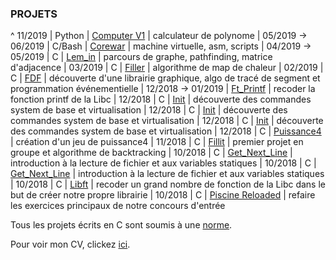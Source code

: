 ### PROJETS

^ 11/2019 | Python | <a href="CPV1/">Computer V1</a> | calculateur de polynome
| 05/2019 -> 06/2019 | C/Bash | <a href="corewar/">Corewar</a> | machine virtuelle, asm, scripts
| 04/2019 -> 05/2019 | C | <a href="lem_in/">Lem_in</a> | parcours de graphe, pathfinding, matrice d'adjacence
| 03/2019 | C | <a href="filler/">Filler</a> | algorithme de map de chaleur
| 02/2019 | C | <a href="fdf/">FDF</a> | découverte d'une librairie graphique, algo de tracé de segment et programmation événementielle
| 12/2018 -> 01/2019 | <a href="ft_printf/">Ft_Printf</a> | recoder la fonction printf de la Libc
| 12/2018 | C | <a href="init/">Init</a> | découverte des commandes system de base et virtualisation
| 12/2018 | C | <a href="init/">Init</a> | découverte des commandes system de base et virtualisation
| 12/2018 | C | <a href="init/">Init</a> | découverte des commandes system de base et virtualisation
| 12/2018 | C | <a href="p4/">Puissance4</a> | création d'un jeu de puissance4
| 11/2018 | C | <a href="fillit/">Fillit</a> | premier projet en groupe et algorithme de backtracking
| 10/2018 | C | <a href="gnl/">Get_Next_Line</a> | introduction à la lecture de fichier et aux variables statiques
| 10/2018 | C | <a href="gnl/">Get_Next_Line</a> | introduction à la lecture de fichier et aux variables statiques
| 10/2018 | C | <a href="libft/">Libft</a> | recoder un grand nombre de fonction de la Libc dans le but de créer notre propre librairie
| 10/2018 | C | <a href="piscine-reloaded/">Piscine Reloaded</a> | refaire les exercices principaux de notre concours d'entrée

Tous les projets écrits en C sont soumis à une <a href="ressources/norme.fr.pdf">norme</a>.

Pour voir mon CV, clickez <a href="CV/Bertin_Loic_CV.pdf/">ici</a>.
